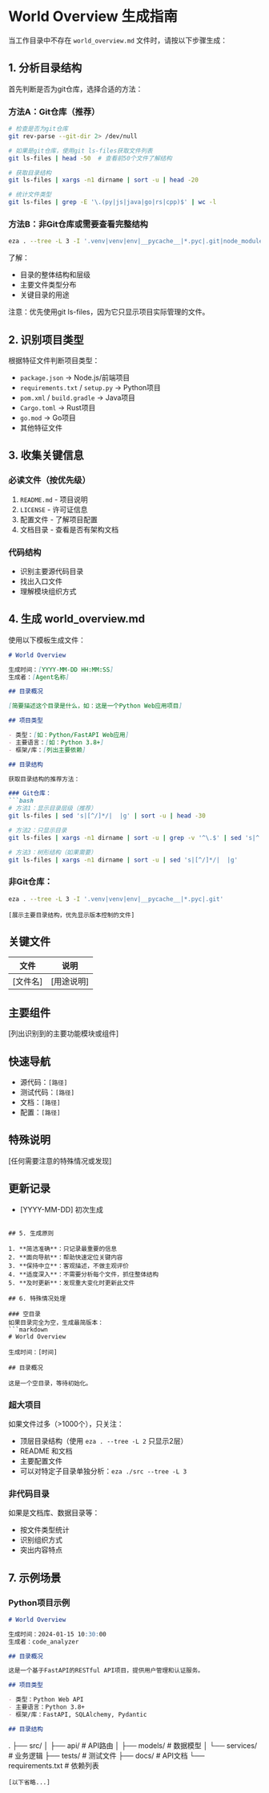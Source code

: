 # World Overview 生成指南

当工作目录中不存在 `world_overview.md` 文件时，请按以下步骤生成：

## 1. 分析目录结构

首先判断是否为git仓库，选择合适的方法：

### 方法A：Git仓库（推荐）
```bash
# 检查是否为git仓库
git rev-parse --git-dir 2> /dev/null

# 如果是git仓库，使用git ls-files获取文件列表
git ls-files | head -50  # 查看前50个文件了解结构

# 获取目录结构
git ls-files | xargs -n1 dirname | sort -u | head -20

# 统计文件类型
git ls-files | grep -E '\.(py|js|java|go|rs|cpp)$' | wc -l
```

### 方法B：非Git仓库或需要查看完整结构
```bash
eza . --tree -L 3 -I '.venv|venv|env|__pycache__|*.pyc|.git|node_modules|.pytest_cache|.mypy_cache'
```

了解：
- 目录的整体结构和层级
- 主要文件类型分布
- 关键目录的用途

注意：优先使用git ls-files，因为它只显示项目实际管理的文件。

## 2. 识别项目类型

根据特征文件判断项目类型：
- `package.json` → Node.js/前端项目
- `requirements.txt` / `setup.py` → Python项目
- `pom.xml` / `build.gradle` → Java项目
- `Cargo.toml` → Rust项目
- `go.mod` → Go项目
- 其他特征文件

## 3. 收集关键信息

### 必读文件（按优先级）
1. `README.md` - 项目说明
2. `LICENSE` - 许可证信息
3. 配置文件 - 了解项目配置
4. 文档目录 - 查看是否有架构文档

### 代码结构
- 识别主要源代码目录
- 找出入口文件
- 理解模块组织方式

## 4. 生成 world_overview.md

使用以下模板生成文件：

```markdown
# World Overview

生成时间：[YYYY-MM-DD HH:MM:SS]
生成者：[Agent名称]

## 目录概况

[简要描述这个目录是什么，如：这是一个Python Web应用项目]

## 项目类型

- 类型：[如：Python/FastAPI Web应用]
- 主要语言：[如：Python 3.8+]
- 框架/库：[列出主要依赖]

## 目录结构

获取目录结构的推荐方法：

### Git仓库：
```bash
# 方法1：显示目录层级（推荐）
git ls-files | sed 's|[^/]*/|  |g' | sort -u | head -30

# 方法2：只显示目录
git ls-files | xargs -n1 dirname | sort -u | grep -v '^\.$' | sed 's|^|./|' | head -20

# 方法3：树形结构（如果需要）
git ls-files | xargs -n1 dirname | sort -u | sed 's|[^/]*/|  |g'
```

### 非Git仓库：
```bash
eza . --tree -L 3 -I '.venv|venv|env|__pycache__|*.pyc|.git'
```

```
[展示主要目录结构，优先显示版本控制的文件]
```

## 关键文件

| 文件 | 说明 |
|------|------|
| [文件名] | [用途说明] |

## 主要组件

[列出识别到的主要功能模块或组件]

## 快速导航

- 源代码：`[路径]`
- 测试代码：`[路径]`
- 文档：`[路径]`
- 配置：`[路径]`

## 特殊说明

[任何需要注意的特殊情况或发现]

## 更新记录

- [YYYY-MM-DD] 初次生成
```

## 5. 生成原则

1. **简洁准确**：只记录最重要的信息
2. **面向导航**：帮助快速定位关键内容
3. **保持中立**：客观描述，不做主观评价
4. **适度深入**：不需要分析每个文件，抓住整体结构
5. **及时更新**：发现重大变化时更新此文件

## 6. 特殊情况处理

### 空目录
如果目录完全为空，生成最简版本：
```markdown
# World Overview

生成时间：[时间]

## 目录概况

这是一个空目录，等待初始化。
```

### 超大项目
如果文件过多（>1000个），只关注：
- 顶层目录结构（使用 `eza . --tree -L 2` 只显示2层）
- README 和文档
- 主要配置文件
- 可以对特定子目录单独分析：`eza ./src --tree -L 3`

### 非代码目录
如果是文档库、数据目录等：
- 按文件类型统计
- 识别组织方式
- 突出内容特点

## 7. 示例场景

### Python项目示例
```markdown
# World Overview

生成时间：2024-01-15 10:30:00
生成者：code_analyzer

## 目录概况

这是一个基于FastAPI的RESTful API项目，提供用户管理和认证服务。

## 项目类型

- 类型：Python Web API
- 主要语言：Python 3.8+
- 框架/库：FastAPI, SQLAlchemy, Pydantic

## 目录结构

```
.
├── src/
│   ├── api/          # API路由
│   ├── models/       # 数据模型
│   └── services/     # 业务逻辑
├── tests/            # 测试文件
├── docs/             # API文档
└── requirements.txt  # 依赖列表
```
[以下省略...]
```